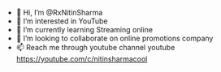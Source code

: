 - 👋 Hi, I’m @RxNitinSharma
- 👀 I’m interested in YouTube 
- 🌱 I’m currently learning Streaming online
- 💞️ I’m looking to collaborate on online promotions company
- 📫 Reach me through youtube channel youtube  https://youtube.com/c/nitinsharmacool

<!---
RxNitinSharma/RxNitinSharma is a ✨ special ✨ repository because its `README.md` (this file) appears on your GitHub profile.
You can click the Preview link to take a look at your changes.
--->
